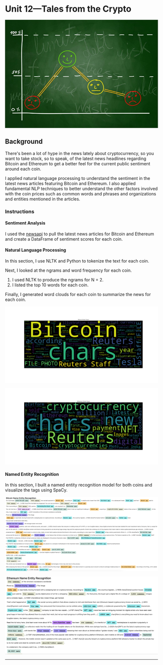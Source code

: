 # Unit 12—Tales from the Crypto

![Stock Sentiment](Images/sentimental.jpeg)

## Background

There's been a lot of hype in the news lately about cryptocurrency, so you want to take stock, so to speak, of the latest news headlines regarding Bitcoin and Ethereum to get a better feel for the current public sentiment around each coin.

I applied natural language processing to understand the sentiment in the latest news articles featuring Bitcoin and Ethereum. I also applied fundamental NLP techniques to better understand the other factors involved with the coin prices such as common words and phrases and organizations and entities mentioned in the articles.


### Instructions

#### Sentiment Analysis

I used the [newsapi](https://newsapi.org/) to pull the latest news articles for Bitcoin and Ethereum and create a DataFrame of sentiment scores for each coin.


#### Natural Language Processing

In this section, I use NLTK and Python to tokenize the text for each coin. 

Next, I looked at the ngrams and word frequency for each coin.

1. I used NLTK to produce the ngrams for N = 2.
2. I listed the top 10 words for each coin.

Finally, I generated word clouds for each coin to summarize the news for each coin.

![btc-word-cloud.png](Images/btc_word_cloud.png)

![eth-word-cloud.png](Images/eth_word_cloud.png)

#### Named Entity Recognition

In this section, I built a named entity recognition model for both coins and visualize the tags using SpaCy.

![btc-ner.png](Images/btc_ner.png)

![eth-ner.png](Images/eth_ner.png)

---
